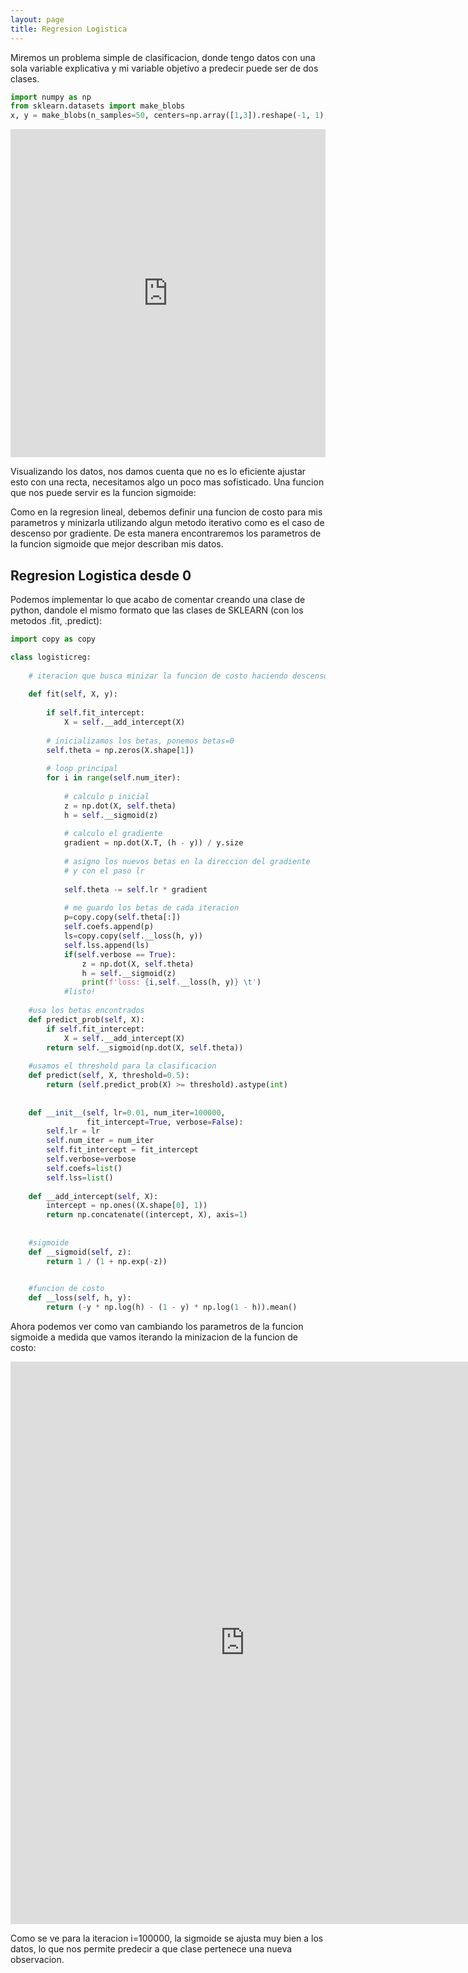 ```yaml
---
layout: page
title: Regresion Logistica
---
```



Miremos un problema simple de clasificacion, donde tengo datos con una sola variable explicativa y mi variable objetivo a predecir puede ser de dos clases.


```python
import numpy as np
from sklearn.datasets import make_blobs
x, y = make_blobs(n_samples=50, centers=np.array([1,3]).reshape(-1, 1), n_features=1,random_state=1,cluster_std=0.8)
```



<iframe id="igraph" scrolling="no" style="border:none;" seamless="seamless" src="https://muydipalma.github.io/home/fig0.html" height="525" width="100%"></iframe>

Visualizando los datos, nos damos cuenta que no es lo eficiente ajustar esto con una recta, necesitamos algo un poco mas sofisticado. Una funcion que nos puede servir es la funcion sigmoide:



Como en la regresion lineal, debemos definir una funcion de costo para mis parametros y minizarla utilizando algun metodo iterativo como es el caso de descenso por gradiente. De esta manera encontraremos los parametros de la funcion sigmoide que mejor describan mis datos.

## Regresion Logistica desde 0

Podemos implementar lo que acabo de comentar creando una clase de python, dandole el mismo formato que las clases de SKLEARN (con los metodos .fit, .predict):


```python
import copy as copy

class logisticreg:
    
    # iteracion que busca minizar la funcion de costo haciendo descenso gradiente
    
    def fit(self, X, y):
        
        if self.fit_intercept:
            X = self.__add_intercept(X)
        
        # inicializamos los betas, ponemos betas=0             
        self.theta = np.zeros(X.shape[1])
        
        # loop principal
        for i in range(self.num_iter):
            
            # calculo p inicial
            z = np.dot(X, self.theta)
            h = self.__sigmoid(z)
            
            # calculo el gradiente
            gradient = np.dot(X.T, (h - y)) / y.size
            
            # asigno los nuevos betas en la direccion del gradiente
            # y con el paso lr
            
            self.theta -= self.lr * gradient
            
            # me guardo los betas de cada iteracion
            p=copy.copy(self.theta[:])
            self.coefs.append(p)
            ls=copy.copy(self.__loss(h, y))
            self.lss.append(ls)
            if(self.verbose == True):
                z = np.dot(X, self.theta)
                h = self.__sigmoid(z)
                print(f'loss: {i,self.__loss(h, y)} \t')    
            #listo!
            
    #usa los betas encontrados
    def predict_prob(self, X):
        if self.fit_intercept:
            X = self.__add_intercept(X)
        return self.__sigmoid(np.dot(X, self.theta))
    
    #usamos el threshold para la clasificacion
    def predict(self, X, threshold=0.5):
        return (self.predict_prob(X) >= threshold).astype(int)
    
                
    def __init__(self, lr=0.01, num_iter=100000,
                 fit_intercept=True, verbose=False):
        self.lr = lr
        self.num_iter = num_iter
        self.fit_intercept = fit_intercept
        self.verbose=verbose
        self.coefs=list()
        self.lss=list()
        
    def __add_intercept(self, X):
        intercept = np.ones((X.shape[0], 1))
        return np.concatenate((intercept, X), axis=1)
    
    
    #sigmoide
    def __sigmoid(self, z):
        return 1 / (1 + np.exp(-z))
    

    #funcion de costo
    def __loss(self, h, y):
        return (-y * np.log(h) - (1 - y) * np.log(1 - h)).mean()                
```

Ahora podemos ver como van cambiando los parametros de la funcion sigmoide a medida que vamos iterando la minizacion de la funcion de costo:

<iframe id="igraph" scrolling="no" style="border:none;" seamless="seamless" src="https://muydipalma.github.io/home/assets/img/figi.html" height=900 width=750 ></iframe>

Como se ve para la iteracion i=100000, la sigmoide se ajusta muy bien a los datos, lo que nos permite predecir a que clase pertenece una nueva observacion.
